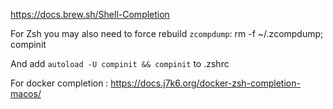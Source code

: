 https://docs.brew.sh/Shell-Completion

For Zsh you may also need to force rebuild `zcompdump`:
    rm -f ~/.zcompdump; compinit

And add `autoload -U compinit && compinit` to .zshrc

For docker completion :
    https://docs.j7k6.org/docker-zsh-completion-macos/